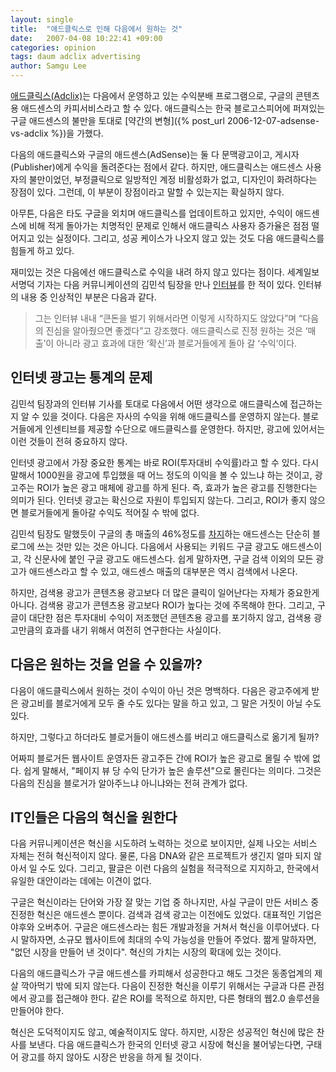 ```yaml
---
layout: single
title:  "애드클릭스로 인해 다음에서 원하는 것"
date:   2007-04-08 10:22:41 +09:00
categories: opinion
tags: daum adclix advertising
author: Samgu Lee
---
```

[애드클릭스(Adclix)](http://adclix.daum.net/)는 다음에서 운영하고 있는 수익분배 프로그램으로, 구글의 콘텐츠용 애드센스의 카피서비스라고 할 수 있다. 애드클릭스는 한국 블로고스피어에 퍼져있는 구글 애드센스의 불만을 토대로 [약간의 변형]({% post_url 2006-12-07-adsense-vs-adclix %})을 가했다.

다음의 애드클릭스와 구글의 애드센스(AdSense)는 둘 다 문맥광고이고, 게시자(Publisher)에게 수익을 돌려준다는 점에서 같다. 하지만, 애드클릭스는 애드센스 사용자의 불만이었던, 부정클릭으로 일방적인 계정 비활성화가 없고, 디자인이 화려하다는 장점이 있다. 그런데, 이 부분이 장점이라고 말할 수 있는지는 확실하지 않다.

아무튼, 다음은 타도 구글을 외치며 애드클릭스를 업데이트하고 있지만, 수익이 애드센스에 비해 적게 돌아가는 치명적인 문제로 인해서 애드클릭스 사용자 증가율은 점점 떨어지고 있는 실정이다. 그리고, 성공 케이스가 나오지 않고 있는 것도 다음 애드클릭스를 힘들게 하고 있다.

재미있는 것은 다음에선 애드클릭스로 수익을 내려 하지 않고 있다는 점이다. 세계일보 서명덕 기자는 다음 커뮤니케이션의 김민석 팀장을 만나 [인터뷰](http://itviewpoint.com/tt/index.php?pl=2722)를 한 적이 있다. 인터뷰의 내용 중 인상적인 부분은 다음과 같다.

> 그는 인터뷰 내내 “큰돈을 벌기 위해서라면 이렇게 시작하지도 않았다”며 “다음의 진심을 알아줬으면 좋겠다”고 강조했다. 애드클릭스로 진정 원하는 것은 ‘매출’이 아니라 광고 효과에 대한 ‘확신’과 블로거들에게 돌아 갈 ‘수익’이다.

## 인터넷 광고는 통계의 문제

김민석 팀장과의 인터뷰 기사를 토대로 다음에서 어떤 생각으로 애드클릭스에 접근하는지 알 수 있을 것이다. 다음은 자사의 수익을 위해 애드클릭스를 운영하지 않는다. 블로거들에게 인센티브를 제공할 수단으로 애드클릭스를 운영한다. 하지만, 광고에 있어서는 이런 것들이 전혀 중요하지 않다.

인터넷 광고에서 가장 중요한 통계는 바로 ROI(투자대비 수익률)라고 할 수 있다. 다시 말해서 1000원을 광고에 투입했을 때 어느 정도의 이익을 볼 수 있느냐 하는 것이고, 광고주는 ROI가 높은 광고 매체에 광고를 하게 된다. 즉, 효과가 높은 광고를 진행한다는 의미가 된다. 인터넷 광고는 확신으로 자원이 투입되지 않는다. 그리고, ROI가 좋지 않으면 블로거들에게 돌아갈 수익도 적어질 수 밖에 없다.

김민석 팀장도 말했듯이 구글의 총 매출의 46%정도를 [차지](http://pages.palgle.com/how_google_make_money)하는 애드센스는 단순히 블로그에 쓰는 것만 있는 것은 아니다. 다음에서 사용되는 키워드 구글 광고도 애드센스이고, 각 신문사에 붙인 구글 광고도 애드센스다. 쉽게 말하자면, 구글 검색 이외의 모든 광고가 애드센스라고 할 수 있고, 애드센스 매출의 대부분은 역시 검색에서 나온다.

하지만, 검색용 광고가 콘텐츠용 광고보다 더 많은 클릭이 일어난다는 자체가 중요한게 아니다. 검색용 광고가 콘텐츠용 광고보다 ROI가 높다는 것에 주목해야 한다. 그리고, 구글이 대단한 점은 투자대비 수익이 저조했던 콘텐츠용 광고를 포기하지 않고, 검색용 광고만큼의 효과를 내기 위해서 여전히 연구한다는 사실이다.

## 다음은 원하는 것을 얻을 수 있을까?

다음이 애드클릭스에서 원하는 것이 수익이 아닌 것은 명백하다. 다음은 광고주에게 받은 광고비를 블로거에게 모두 줄 수도 있다는 말을 하고 있고, 그 말은 거짓이 아닐 수도 있다.

하지만, 그렇다고 하더라도 블로거들이 애드센스를 버리고 애드클릭스로 옮기게 될까?

어짜피 블로거든 웹사이트 운영자든 광고주든 간에 ROI가 높은 광고로 몰릴 수 밖에 없다. 쉽게 말해서, "페이지 뷰 당 수익 단가가 높은 솔루션"으로 몰린다는 의미다. 그것은 다음의 진심을 블로거가 알아주느냐 아니냐와는 전혀 관계가 없다.

## IT인들은 다음의 혁신을 원한다

다음 커뮤니케이션은 혁신을 시도하려 노력하는 것으로 보이지만, 실제 나오는 서비스 자체는 전혀 혁신적이지 않다. 물론, 다음 DNA와 같은 프로젝트가 생긴지 얼마 되지 않아서 일 수도 있다. 그리고, 팔글은 이런 다음의 실험을 적극적으로 지지하고, 한국에서 유일한 대안이라는 데에는 이견이 없다.

구글은 혁신이라는 단어와 가장 잘 맞는 기업 중 하나지만, 사실 구글이 만든 서비스 중 진정한 혁신은 애드센스 뿐이다. 검색과 검색 광고는 이전에도 있었다. 대표적인 기업은 야후와 오버추어. 구글은 애드센스라는 힘든 개발과정을 거쳐서 혁신을 이루어냈다. 다시 말하자면, 소규모 웹사이트에 최대의 수익 가능성을 만들어 주었다. 짦게 말하자면, "없던 시장을 만들어 낸 것이다". 혁신의 가치는 시장의 확대에 있는 것이다.

다음의 애드클릭스가 구글 애드센스를 카피해서 성공한다고 해도 그것은 동종업계의 제살 깍아먹기 밖에 되지 않는다. 다음이 진정한 혁신을 이루기 위해서는 구글과 다른 관점에서 광고를 접근해야 한다. 같은 ROI를 목적으로 하지만, 다른 형태의 웹2.0 솔루션을 만들어야 한다.

혁신은 도덕적이지도 않고, 예술적이지도 않다. 하지만, 시장은 성공적인 혁신에 많은 찬사를 보낸다. 다음 애드클릭스가 한국의 인터넷 광고 시장에 혁신을 불어넣는다면, 구태어 광고를 하지 않아도 시장은 반응을 하게 될 것이다.
